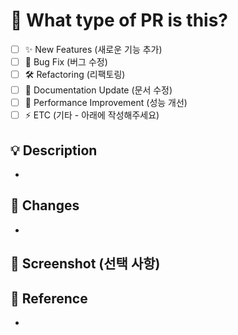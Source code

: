 # 🚀 What type of PR is this?

- [ ] ✨ New Features (새로운 기능 추가)
- [ ] 🐛 Bug Fix (버그 수정)
- [ ] 🛠️ Refactoring (리팩토링)
- [ ] 📝 Documentation Update (문서 수정)
- [ ] 🚀 Performance Improvement (성능 개선)
- [ ] ⚡ ETC (기타 - 아래에 작성해주세요)

## 💡 Description

<!-- 이 PR에서 변경된 내용을 설명해주세요. -->

-

## 📌 Changes

<!-- 어떤 부분이 변경되었나요? -->

-

## 📸 Screenshot (선택 사항)

<!-- 변경 사항을 보여주는 스크린샷을 첨부해주세요. -->

## 🔗 Reference

<!-- 참고할 만한 자료, 이슈 또는 관련 PR을 연결해주세요. -->

-

